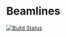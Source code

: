 # Beamlines

[![Build Status](https://github.com/mattsignorelli/Beamlines.jl/actions/workflows/CI.yml/badge.svg?branch=main)](https://github.com/mattsignorelli/Beamlines.jl/actions/workflows/CI.yml?query=branch%3Amain)
